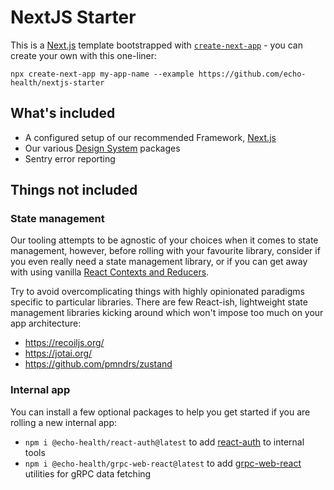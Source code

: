 # NextJS Starter 

This is a [Next.js](https://nextjs.org/) template bootstrapped with [`create-next-app`](https://github.com/vercel/next.js/tree/canary/packages/create-next-app) - you can create your own with this one-liner:

```cli
npx create-next-app my-app-name --example https://github.com/echo-health/nextjs-starter
```

## What's included

- A configured setup of our recommended Framework, [Next.js](https://nextjs.org/)
- Our various [Design System](http://github.com/echo-health/design-system) packages
- Sentry error reporting

## Things not included

### State management

Our tooling attempts to be agnostic of your choices when it comes to state management, however, before rolling with your favourite library, consider if you even really need a state management library, or if you can get away with using vanilla [React Contexts and Reducers](https://beta.reactjs.org/learn/scaling-up-with-reducer-and-context).

Try to avoid overcomplicating things with highly opinionated paradigms specific to particular libraries. There are few React-ish, lightweight state management libraries kicking around which won't impose too much on your app architecture:

- https://recoiljs.org/
- https://jotai.org/
- https://github.com/pmndrs/zustand

### Internal app

You can install a few optional packages to help you get started if you are rolling a new internal app:

- `npm i @echo-health/react-auth@latest` to add [react-auth](https://github.com/echo-health/design-system/tree/main/packages/patterns/react-auth) to internal tools
- `npm i @echo-health/grpc-web-react@latest` to add [grpc-web-react](https://github.com/echo-health/design-system/tree/main/packages/utilities/react-web-react) utilities for gRPC data fetching




